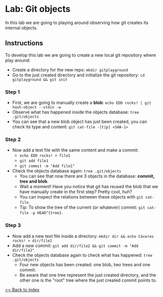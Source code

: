 # Lab: Git objects

In this lab we are going to playing around observing how git creates its internal objects.

## Instructions

To develop this lab we are going to create a new local git repository where play around:

* Create a directory for the new repo: `mkdir gitplayground`
* Go to the just created directory and initialize the git repository: `cd gitplayground && git init`

### Step 1
* First, we are going to manually create a **blob**: `echo EDD rocks! | git hash-object --stdin -w`
* Observe what has happened inside the objects database: `tree .git/objects`
* You can see that a new blob object has just been created, you can check its type and content: `git cat-file -[t|p] <SHA-1>`

### Step 2
* Now add a text file with the same content and make a commit:
    * `echo EDD rocks! > file1`
    * `git add file1`
    * `git commit -m "Add file1"`
* Check the objects database again: `tree .git/objects`
    * You can see that now there are 3 objects in the database: **commit, tree and blob**.
    * Wait a moment! Have you notice that git has reused the blob that we have manually create in the first step? Pretty cool, huh?
    * You can inspect the relations between these objects with `git cat-file`.
    * Tip: To show the tree of the current (or whatever) commit: `git cat-file -p HEAD^{tree}`.

### Step 3
* Now add a new text file inside a directory: `mkdir dir && echo Cáceres rocks! > dir/file2`
* Add a new commit: `git add dir/file2 && git commit -m "Add dir/file2"`
* Check the objects database again to check what has happened: `tree .git/objects`
    * Four new objects has been created: one blob, two trees and one commit.
    * Be aware that one tree represent the just created directory, and the other one is the "root" tree where the just created commit points to.

[<< Back to index](https://github.com/beni0888/gitlikeapro-2019/tree/master)